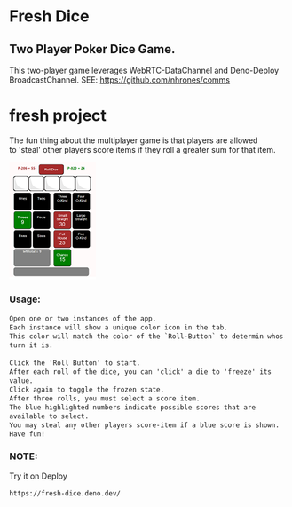# Fresh Dice
   
## Two Player Poker Dice Game.
This two-player game leverages WebRTC-DataChannel and Deno-Deploy BroadcastChannel.
SEE: https://github.com/nhrones/comms
# fresh project
 
The fun thing about the multiplayer game is that players are allowed    
to 'steal' other players score items if they roll a greater sum for that item.    

[![dice](./dice.png)]()
   
### Usage:
```
Open one or two instances of the app. 
Each instance will show a unique color icon in the tab.
This color will match the color of the `Roll-Button` to determin whos turn it is.

Click the 'Roll Button' to start.    
After each roll of the dice, you can 'click' a die to 'freeze' its value.    
Click again to toggle the frozen state.  
After three rolls, you must select a score item.    
The blue highlighted numbers indicate possible scores that are available to select.
You may steal any other players score-item if a blue score is shown.
Have fun!
```
### NOTE:
Try it on Deploy
```
https://fresh-dice.deno.dev/
```